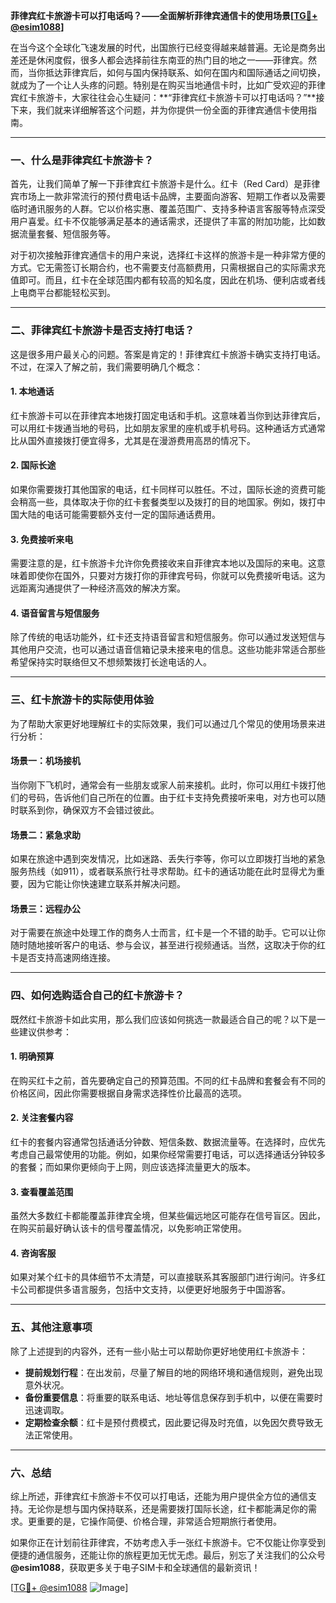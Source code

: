**菲律宾红卡旅游卡可以打电话吗？——全面解析菲律宾通信卡的使用场景[[TG💪+ @esim1088](https://t.me/s/esim1088)]**

在当今这个全球化飞速发展的时代，出国旅行已经变得越来越普遍。无论是商务出差还是休闲度假，很多人都会选择前往东南亚的热门目的地之一——菲律宾。然而，当你抵达菲律宾后，如何与国内保持联系、如何在国内和国际通话之间切换，就成为了一个让人头疼的问题。特别是在购买当地通信卡时，比如广受欢迎的菲律宾红卡旅游卡，大家往往会心生疑问：**“菲律宾红卡旅游卡可以打电话吗？”**接下来，我们就来详细解答这个问题，并为你提供一份全面的菲律宾通信卡使用指南。

---

### 一、什么是菲律宾红卡旅游卡？

首先，让我们简单了解一下菲律宾红卡旅游卡是什么。红卡（Red Card）是菲律宾市场上一款非常流行的预付费电话卡品牌，主要面向游客、短期工作者以及需要临时通讯服务的人群。它以价格实惠、覆盖范围广、支持多种语言客服等特点深受用户喜爱。红卡不仅能够满足基本的通话需求，还提供了丰富的附加功能，比如数据流量套餐、短信服务等。

对于初次接触菲律宾通信卡的用户来说，选择红卡这样的旅游卡是一种非常方便的方式。它无需签订长期合约，也不需要支付高额费用，只需根据自己的实际需求充值即可。而且，红卡在全球范围内都有较高的知名度，因此在机场、便利店或者线上电商平台都能轻松买到。

---

### 二、菲律宾红卡旅游卡是否支持打电话？

这是很多用户最关心的问题。答案是肯定的！菲律宾红卡旅游卡确实支持打电话。不过，在深入了解之前，我们需要明确几个概念：

#### 1. **本地通话**
红卡旅游卡可以在菲律宾本地拨打固定电话和手机。这意味着当你到达菲律宾后，可以用红卡拨通当地的号码，比如朋友家里的座机或手机号码。这种通话方式通常比从国外直接拨打便宜得多，尤其是在漫游费用高昂的情况下。

#### 2. **国际长途**
如果你需要拨打其他国家的电话，红卡同样可以胜任。不过，国际长途的资费可能会稍高一些，具体取决于你的红卡套餐类型以及拨打的目的地国家。例如，拨打中国大陆的电话可能需要额外支付一定的国际通话费用。

#### 3. **免费接听来电**
需要注意的是，红卡旅游卡允许你免费接收来自菲律宾本地以及国际的来电。这意味着即使你在国外，只要对方拨打你的菲律宾号码，你就可以免费接听电话。这为远距离沟通提供了一种经济高效的解决方案。

#### 4. **语音留言与短信服务**
除了传统的电话功能外，红卡还支持语音留言和短信服务。你可以通过发送短信与其他用户交流，也可以通过语音信箱记录未接来电的信息。这些功能非常适合那些希望保持实时联络但又不想频繁拨打长途电话的人。

---

### 三、红卡旅游卡的实际使用体验

为了帮助大家更好地理解红卡的实际效果，我们可以通过几个常见的使用场景来进行分析：

#### 场景一：机场接机
当你刚下飞机时，通常会有一些朋友或家人前来接机。此时，你可以用红卡拨打他们的号码，告诉他们自己所在的位置。由于红卡支持免费接听来电，对方也可以随时联系到你，确保双方不会错过彼此。

#### 场景二：紧急求助
如果在旅途中遇到突发情况，比如迷路、丢失行李等，你可以立即拨打当地的紧急服务热线（如911），或者联系旅行社寻求帮助。红卡的通话功能在此时显得尤为重要，因为它能让你快速建立联系并解决问题。

#### 场景三：远程办公
对于需要在旅途中处理工作的商务人士而言，红卡是一个不错的助手。它可以让你随时随地接听客户的电话、参与会议，甚至进行视频通话。当然，这取决于你的红卡是否支持高速网络连接。

---

### 四、如何选购适合自己的红卡旅游卡？

既然红卡旅游卡如此实用，那么我们应该如何挑选一款最适合自己的呢？以下是一些建议供参考：

#### 1. **明确预算**
在购买红卡之前，首先要确定自己的预算范围。不同的红卡品牌和套餐会有不同的价格区间，因此你需要根据自身需求选择性价比最高的选项。

#### 2. **关注套餐内容**
红卡的套餐内容通常包括通话分钟数、短信条数、数据流量等。在选择时，应优先考虑自己最常使用的功能。例如，如果你经常需要打电话，可以选择通话分钟较多的套餐；而如果你更倾向于上网，则应该选择流量更大的版本。

#### 3. **查看覆盖范围**
虽然大多数红卡都能覆盖菲律宾全境，但某些偏远地区可能存在信号盲区。因此，在购买前最好确认该卡的信号覆盖情况，以免影响正常使用。

#### 4. **咨询客服**
如果对某个红卡的具体细节不太清楚，可以直接联系其客服部门进行询问。许多红卡公司都提供多语言服务，包括中文支持，以便更好地服务于中国游客。

---

### 五、其他注意事项

除了上述提到的内容外，还有一些小贴士可以帮助你更好地使用红卡旅游卡：

- **提前规划行程**：在出发前，尽量了解目的地的网络环境和通信规则，避免出现意外状况。
- **备份重要信息**：将重要的联系电话、地址等信息保存到手机中，以便在需要时迅速调取。
- **定期检查余额**：红卡是预付费模式，因此要记得及时充值，以免因欠费导致无法正常使用。

---

### 六、总结

综上所述，菲律宾红卡旅游卡不仅可以打电话，还能为用户提供全方位的通信支持。无论你是想与国内保持联系，还是需要拨打国际长途，红卡都能满足你的需求。更重要的是，它操作简便、价格合理，非常适合短期旅行者使用。

如果你正在计划前往菲律宾，不妨考虑入手一张红卡旅游卡。它不仅能让你享受到便捷的通信服务，还能让你的旅程更加无忧无虑。最后，别忘了关注我们的公众号 **@esim1088**，获取更多关于电子SIM卡和全球通信的最新资讯！

[[TG💪+ @esim1088](https://t.me/s/esim1088) ![Image](https://i.postimg.cc/4NQfJmqS/Snipaste-2025-05-13-00-14-12.png)]